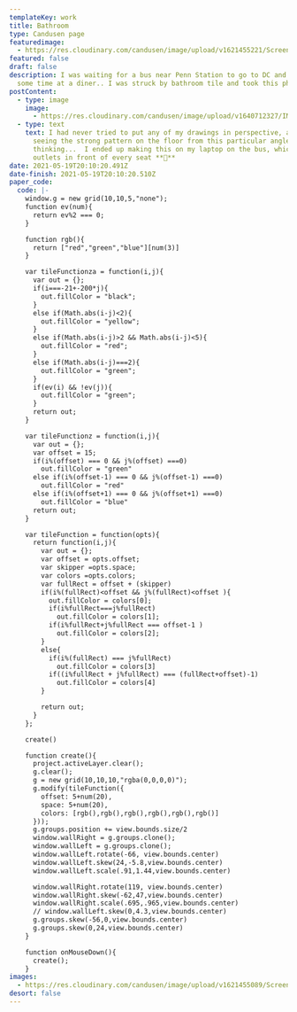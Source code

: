 ```yaml
---
templateKey: work
title: Bathroom
type: Candusen page
featuredimage:
  - https://res.cloudinary.com/candusen/image/upload/v1621455221/Screen_Shot_2021-05-19_at_4.13.28_PM_uy19mz.png
featured: false
draft: false
description: I was waiting for a bus near Penn Station to go to DC and killed
  some time at a diner.. I was struck by bathroom tile and took this photo.
postContent:
  - type: image
    image:
      - https://res.cloudinary.com/candusen/image/upload/v1640712327/IMG_1255_ezb5up.jpg
  - type: text
    text: I had never tried to put any of my drawings in perspective, and I guess
      seeing the strong pattern on the floor from this particular angle got me
      thinking...  I ended up making this on my laptop on the bus, which had
      outlets in front of every seat **🙏**
date: 2021-05-19T20:10:20.491Z
date-finish: 2021-05-19T20:10:20.510Z
paper_code:
  code: |-
    window.g = new grid(10,10,5,"none");
    function ev(num){
      return ev%2 === 0;
    }

    function rgb(){
      return ["red","green","blue"][num(3)]
    }

    var tileFunctionza = function(i,j){
      var out = {};
      if(i===-21+-200*j){
        out.fillColor = "black";
      }
      else if(Math.abs(i-j)<2){
        out.fillColor = "yellow";
      }
      else if(Math.abs(i-j)>2 && Math.abs(i-j)<5){
        out.fillColor = "red";
      }
      else if(Math.abs(i-j)===2){
        out.fillColor = "green";
      }
      if(ev(i) && !ev(j)){
        out.fillColor = "green";
      }
      return out;
    }

    var tileFunctionz = function(i,j){
      var out = {};
      var offset = 15;
      if(i%(offset) === 0 && j%(offset) ===0)
        out.fillColor = "green"
      else if(i%(offset-1) === 0 && j%(offset-1) ===0)
        out.fillColor = "red"
      else if(i%(offset+1) === 0 && j%(offset+1) ===0)
        out.fillColor = "blue"
      return out;
    }

    var tileFunction = function(opts){
      return function(i,j){
        var out = {};
        var offset = opts.offset;
        var skipper =opts.space;
        var colors =opts.colors;
        var fullRect = offset + (skipper)
        if(i%(fullRect)<offset && j%(fullRect)<offset ){
          out.fillColor = colors[0];
          if(i%fullRect===j%fullRect)
            out.fillColor = colors[1];
          if(i%fullRect+j%fullRect === offset-1 )
            out.fillColor = colors[2];
        }
        else{
          if(i%(fullRect) === j%fullRect)
            out.fillColor = colors[3]
          if((i%fullRect + j%fullRect) === (fullRect+offset)-1)
            out.fillColor = colors[4]
        }

        return out;
      }
    };

    create()

    function create(){
      project.activeLayer.clear();
      g.clear();
      g = new grid(10,10,10,"rgba(0,0,0,0)");
      g.modify(tileFunction({
        offset: 5+num(20),
        space: 5+num(20),
        colors: [rgb(),rgb(),rgb(),rgb(),rgb(),rgb()]
      }));
      g.groups.position += view.bounds.size/2
      window.wallRight = g.groups.clone();
      window.wallLeft = g.groups.clone();
      window.wallLeft.rotate(-66, view.bounds.center)
      window.wallLeft.skew(24,-5.8,view.bounds.center)
      window.wallLeft.scale(.91,1.44,view.bounds.center)

      window.wallRight.rotate(119, view.bounds.center)
      window.wallRight.skew(-62,47,view.bounds.center)
      window.wallRight.scale(.695,.965,view.bounds.center)
      // window.wallLeft.skew(0,4.3,view.bounds.center)
      g.groups.skew(-56,0,view.bounds.center)
      g.groups.skew(0,24,view.bounds.center)
    }

    function onMouseDown(){
      create();
    }
images:
  - https://res.cloudinary.com/candusen/image/upload/v1621455089/Screen_Shot_2021-05-19_at_4.11.17_PM_aivx3e.png
desort: false
---
```

